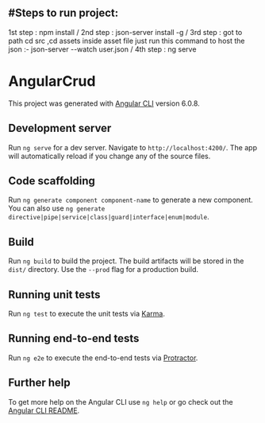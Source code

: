 #Steps to run project:
----------------------
1st step : npm install /
2nd step : json-server install -g   /
3rd step : got to path cd src ,cd assets inside asset file just run this command to host the json :- json-server --watch user.json /
4th step : ng serve

 


# AngularCrud

This project was generated with [Angular CLI](https://github.com/angular/angular-cli) version 6.0.8.




## Development server

Run `ng serve` for a dev server. Navigate to `http://localhost:4200/`. The app will automatically reload if you change any of the source files.

## Code scaffolding

Run `ng generate component component-name` to generate a new component. You can also use `ng generate directive|pipe|service|class|guard|interface|enum|module`.

## Build

Run `ng build` to build the project. The build artifacts will be stored in the `dist/` directory. Use the `--prod` flag for a production build.

## Running unit tests

Run `ng test` to execute the unit tests via [Karma](https://karma-runner.github.io).

## Running end-to-end tests

Run `ng e2e` to execute the end-to-end tests via [Protractor](http://www.protractortest.org/).

## Further help

To get more help on the Angular CLI use `ng help` or go check out the [Angular CLI README](https://github.com/angular/angular-cli/blob/master/README.md).
